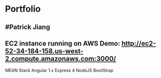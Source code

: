 # Portfolio
#Patrick Jiang
--------------------------
EC2 instance running on AWS Demo: 
http://ec2-52-34-184-158.us-west-2.compute.amazonaws.com:3000/
--------------------------
MEAN Stack
Angular 1.x
Express 4 
NodeJS 
BootStrap


